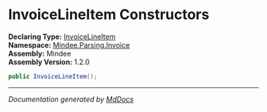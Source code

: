 ﻿<!--  
  <auto-generated>   
    The contents of this file were generated by a tool.  
    Changes to this file may be list if the file is regenerated  
  </auto-generated>   
-->

# InvoiceLineItem Constructors

**Declaring Type:** [InvoiceLineItem](../index.md)  
**Namespace:** [Mindee.Parsing.Invoice](../../index.md)  
**Assembly:** Mindee  
**Assembly Version:** 1.2.0

```csharp
public InvoiceLineItem();
```
___

*Documentation generated by [MdDocs](https://github.com/ap0llo/mddocs)*
